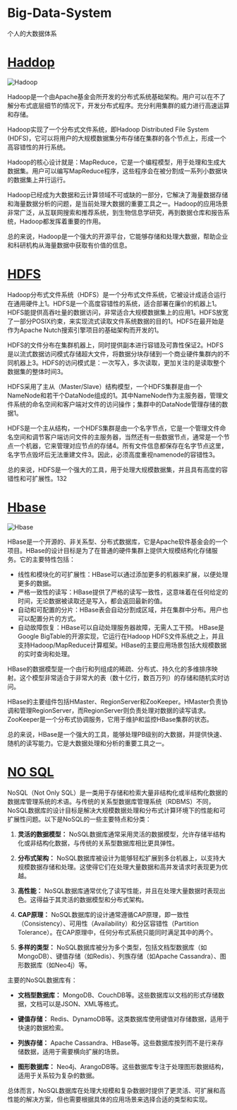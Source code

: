 # Big-Data-System
个人的大数据体系
# [Haddop](https://github.com/HDZ12/Big-Data-System/blob/main/Hadoop/READEME.md#11%E7%AE%80%E4%BB%8B)
![Hadoop](https://github.com/HDZ12/Big-Data-System/assets/99587726/d0e93856-1ea1-4bf5-9c48-0f3c430e1d26)

Hadoop是一个由Apache基金会所开发的分布式系统基础架构。用户可以在不了解分布式底层细节的情况下，开发分布式程序。充分利用集群的威力进行高速运算和存储。

Hadoop实现了一个分布式文件系统，即Hadoop Distributed File System (HDFS)，它可以将用户的大规模数据集分布存储在集群的各个节点上，形成一个高容错性的并行系统。

Hadoop的核心设计就是：MapReduce，它是一个编程模型，用于处理和生成大数据集。用户可以编写MapReduce程序，这些程序会在被分割成一系列小数据块的数据集上并行运行。

Hadoop已经成为大数据和云计算领域不可或缺的一部分，它解决了海量数据存储和海量数据分析的问题，是当前处理大数据的重要工具之一。Hadoop的应用场景非常广泛，从互联网搜索和推荐系统，到生物信息学研究，再到数据仓库和报告系统，Hadoop都发挥着重要的作用。

总的来说，Hadoop是一个强大的开源平台，它能够存储和处理大数据，帮助企业和科研机构从海量数据中获取有价值的信息。
# [HDFS](https://github.com/HDZ12/Big-Data-System/blob/main/HDFS/HDFS.md)
Hadoop分布式文件系统（HDFS）是一个分布式文件系统，它被设计成适合运行在通用硬件上1。HDFS是一个高度容错性的系统，适合部署在廉价的机器上1。HDFS能提供高吞吐量的数据访问，非常适合大规模数据集上的应用1。HDFS放宽了一部分POSIX约束，来实现流式读取文件系统数据的目的1。HDFS在最开始是作为Apache Nutch搜索引擎项目的基础架构而开发的1。

HDFS的文件分布在集群机器上，同时提供副本进行容错及可靠性保证2。HDFS是以流式数据访问模式存储超大文件，将数据分块存储到一个商业硬件集群内的不同机器上3。HDFS的访问模式是：一次写入，多次读取，更加关注的是读取整个数据集的整体时间3。

HDFS采用了主从（Master/Slave）结构模型，一个HDFS集群是由一个NameNode和若干个DataNode组成的1。其中NameNode作为主服务器，管理文件系统的命名空间和客户端对文件的访问操作；集群中的DataNode管理存储的数据1。

HDFS是一个主从结构，一个HDFS集群是由一个名字节点，它是一个管理文件命名空间和调节客户端访问文件的主服务器，当然还有一些数据节点，通常是一个节点一个机器，它来管理对应节点的存储4。所有文件信息都保存在名字节点这里，名字节点毁坏后无法重建文件3。因此，必须高度重视namenode的容错性3。

总的来说，HDFS是一个强大的工具，用于处理大规模数据集，并且具有高度的容错性和可扩展性。132
# [Hbase](https://github.com/HDZ12/Big-Data-System/blob/main/Hbase/READEME.md)
![Hbase](https://github.com/HDZ12/Big-Data-System/assets/99587726/01161b9e-daef-4afe-be1a-8f49ef8d6a18)

HBase是一个开源的、非关系型、分布式数据库，它是Apache软件基金会的一个项目。HBase的设计目标是为了在普通的硬件集群上提供大规模结构化存储服务。它的主要特性包括：
- 线性和模块化的可扩展性：HBase可以通过添加更多的机器来扩展，以便处理更多的数据。
- 严格一致性的读写：HBase提供了严格的读写一致性，这意味着在任何给定的时间，无论数据被读取还是写入，都会返回最新的值。
- 自动和可配置的分片：HBase表会自动分割成区域，并在集群中分布。用户也可以配置分片的方式。
- 自动故障恢复：HBase可以自动处理服务器故障，无需人工干预。
HBase是Google BigTable的开源实现，它运行在Hadoop HDFS文件系统之上，并且支持Hadoop/MapReduce计算框架。HBase的主要应用场景包括大规模数据的实时查询和处理。

HBase的数据模型是一个由行和列组成的稀疏、分布式、持久化的多维排序映射。这个模型非常适合于非常大的表（数十亿行，数百万列）的存储和随机实时访问。

HBase的主要组件包括HMaster、RegionServer和ZooKeeper。HMaster负责协调和管理RegionServer，而RegionServer则负责处理对数据的读写请求。ZooKeeper是一个分布式协调服务，它用于维护和监控HBase集群的状态。

总的来说，HBase是一个强大的工具，能够处理PB级别的大数据，并提供快速、随机的读写能力。它是大数据处理和分析的重要工具之一。
# [NO SQL](https://github.com/HDZ12/Big-Data-System/blob/main/No%20SQL/READEME.md)
NoSQL（Not Only SQL）是一类用于存储和检索大量非结构化或半结构化数据的数据库管理系统的术语。与传统的关系型数据库管理系统（RDBMS）不同，NoSQL数据库的设计目标是解决大规模数据处理和分布式计算环境下的性能和可扩展性问题。以下是NoSQL的一些主要特点和分类：

1. **灵活的数据模型：** NoSQL数据库通常采用灵活的数据模型，允许存储半结构化或非结构化数据，与传统的关系型数据库相比更具弹性。

2. **分布式架构：** NoSQL数据库被设计为能够轻松扩展到多台机器上，以支持大规模数据存储和处理。这使得它们在处理大量数据和高并发请求时表现更为优越。

3. **高性能：** NoSQL数据库通常优化了读写性能，并且在处理大量数据时表现出色。这得益于其灵活的数据模型和分布式架构。

4. **CAP原理：** NoSQL数据库的设计通常遵循CAP原理，即一致性（Consistency）、可用性（Availability）和分区容错性（Partition Tolerance）。在CAP原理中，任何分布式系统只能同时满足其中的两个。

5. **多样的类型：** NoSQL数据库被分为多个类型，包括文档型数据库（如MongoDB）、键值存储（如Redis）、列族存储（如Apache Cassandra）、图形数据库（如Neo4j）等。

主要的NoSQL数据库有：

- **文档型数据库：** MongoDB、CouchDB等。这些数据库以文档的形式存储数据，文档可以是JSON、XML等格式。

- **键值存储：** Redis、DynamoDB等。这类数据库使用键值对存储数据，适用于快速的数据检索。

- **列族存储：** Apache Cassandra、HBase等。这些数据库按列而不是行来存储数据，适用于需要横向扩展的场景。

- **图形数据库：** Neo4j、ArangoDB等。这些数据库专注于处理图形数据结构，适用于关系较为复杂的数据。

总体而言，NoSQL数据库在处理大规模和复杂数据时提供了更灵活、可扩展和高性能的解决方案，但也需要根据具体的应用场景来选择合适的类型和实现。







